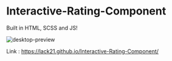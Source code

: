 # Interactive-Rating-Component

Built in HTML, SCSS and JS!  

![desktop-preview](https://user-images.githubusercontent.com/100687592/226219155-ddb19820-0f27-402c-831e-497533da5a19.jpg)

Link : https://lack21.github.io/Interactive-Rating-Component/
